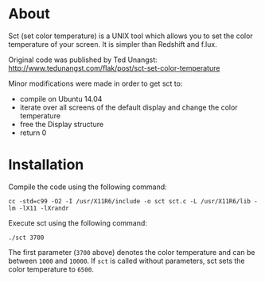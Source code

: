# About

Sct (set color temperature) is a UNIX tool which allows you to set the color
temperature of your screen. It is simpler than Redshift and f.lux.

Original code was published by Ted Unangst:
http://www.tedunangst.com/flak/post/sct-set-color-temperature

Minor modifications were made in order to get sct to:
- compile on Ubuntu 14.04
- iterate over all screens of the default display and change the color
  temperature
- free the Display structure
- return 0

# Installation

Compile the code using the following command:

~~~
cc -std=c99 -O2 -I /usr/X11R6/include -o sct sct.c -L /usr/X11R6/lib -lm -lX11 -lXrandr
~~~

Execute sct using the following command:

~~~
./sct 3700
~~~

The first parameter (`3700` above) denotes the color temperature and can be
between `1000` and `10000`.
If `sct` is called without parameters, sct sets the color temperature to `6500`.

